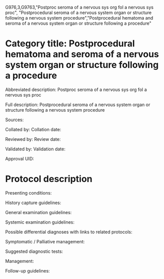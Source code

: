 G976,3,G9763,"Postproc seroma of a nervous sys org fol a nervous sys proc", "Postprocedural seroma of a nervous system organ or structure following a nervous system procedure","Postprocedural hematoma and seroma of a nervous system organ or structure following a procedure"
# Category title: Postprocedural hematoma and seroma of a nervous system organ or structure following a procedure

Abbreviated description: Postproc seroma of a nervous sys org fol a nervous sys proc

Full description: Postprocedural seroma of a nervous system organ or structure following a nervous system procedure

Sources:

Collated by:
Collation date:

Reviewed by:
Review date:

Validated by:
Validation date:

Approval UID:

# Protocol description

Presenting conditions:

History capture guidelines:

General examination guidelines:

Systemic examination guidelines:

Possible differential diagnoses with links to related protocols:

Symptomatic / Palliative management:

Suggested diagnostic tests:

Management:

Follow-up guidelines:
